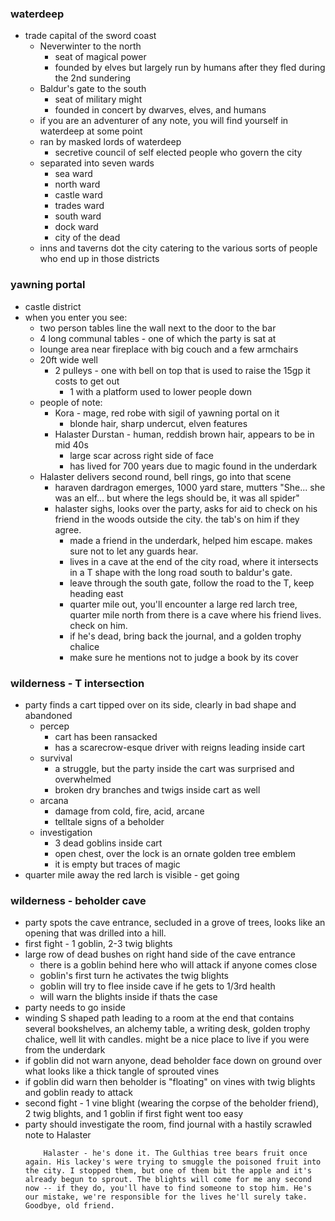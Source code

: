 
### waterdeep
* trade capital of the sword coast
    * Neverwinter to the north
        * seat of magical power
        * founded by elves but largely run by humans after they fled during the 2nd sundering
    * Baldur's gate to the south
        * seat of military might
        * founded in concert by dwarves, elves, and humans
    * if you are an adventurer of any note, you will find yourself in waterdeep at some point
    * ran by masked lords of waterdeep
        * secretive council of self elected people who govern the city
    * separated into seven wards
        * sea ward
        * north ward
        * castle ward
        * trades ward
        * south ward
        * dock ward
        * city of the dead
    * inns and taverns dot the city catering to the various sorts of people who end up in those districts
### yawning portal
* castle district
* when you enter you see:
    * two person tables line the wall next to the door to the bar
    * 4 long communal tables - one of which the party is sat at
    * lounge area near fireplace with big couch and a few armchairs
    * 20ft wide well
        * 2 pulleys - one with bell on top that is used to raise the 15gp it costs to get out
            * 1 with a platform used to lower people down
    * people of note:
        * Kora - mage, red robe with sigil of yawning portal on it
            * blonde hair, sharp undercut, elven features
        * Halaster Durstan - human, reddish brown hair, appears to be in mid 40s
            * large scar across right side of face
            * has lived for 700 years due to magic found in the underdark
    * Halaster delivers second round, bell rings, go into that scene
        * haraven dardragon emerges, 1000 yard stare, mutters "She... she was an elf... but where the legs should be, it was all spider"
        * halaster sighs, looks over the party, asks for aid to check on his friend in the woods outside the city. the tab's on him if they agree.
            * made a friend in the underdark, helped him escape. makes sure not to let any guards hear.
            * lives in a cave at the end of the city road, where it intersects in a T shape with the long road south to baldur's gate.
            * leave through the south gate, follow the road to the T, keep heading east
            * quarter mile out, you'll encounter a large red larch tree, quarter mile north from there is a cave where his friend lives. check on him.
            * if he's dead, bring back the journal, and a golden trophy chalice
            * make sure he mentions not to judge a book by its cover
### wilderness - T intersection
* party finds a cart tipped over on its side, clearly in bad shape and abandoned
    * percep
        * cart has been ransacked
        * has a scarecrow-esque driver with reigns leading inside cart
    * survival
        * a struggle, but the party inside the cart was surprised and overwhelmed
        * broken dry branches and twigs inside cart as well
    * arcana
        * damage from cold, fire, acid, arcane
        * telltale signs of a beholder
    * investigation
        * 3 dead goblins inside cart
        * open chest, over the lock is an ornate golden tree emblem
        * it is empty but traces of magic
* quarter mile away the red larch is visible - get going

### wilderness - beholder cave
* party spots the cave entrance, secluded in a grove of trees, looks like an opening that was drilled into a hill.
* first fight - 1 goblin, 2-3 twig blights
* large row of dead bushes on right hand side of the cave entrance
    * there is a goblin behind here who will attack if anyone comes close
    * goblin's first turn he activates the twig blights
    * goblin will try to flee inside cave if he gets to 1/3rd health
    * will warn the blights inside if thats the case
* party needs to go inside
* winding S shaped path leading to a room at the end that contains several bookshelves, an alchemy table, a writing desk, golden trophy chalice, well lit with candles. might be a nice place to live if you were from the underdark
* if goblin did not warn anyone, dead beholder face down on ground over what looks like a thick tangle of sprouted vines
* if goblin did warn then beholder is "floating" on vines with twig blights and goblin ready to attack
* second fight - 1 vine blight (wearing the corpse of the beholder friend), 2 twig blights, and 1 goblin if first fight went too easy
* party should investigate the room, find journal with a hastily scrawled note to Halaster
    ```
        Halaster - he's done it. The Gulthias tree bears fruit once again. His lackey's were trying to smuggle the poisoned fruit into the city. I stopped them, but one of them bit the apple and it's already begun to sprout. The blights will come for me any second now -- if they do, you'll have to find someone to stop him. He's our mistake, we're responsible for the lives he'll surely take. Goodbye, old friend.
    ```
